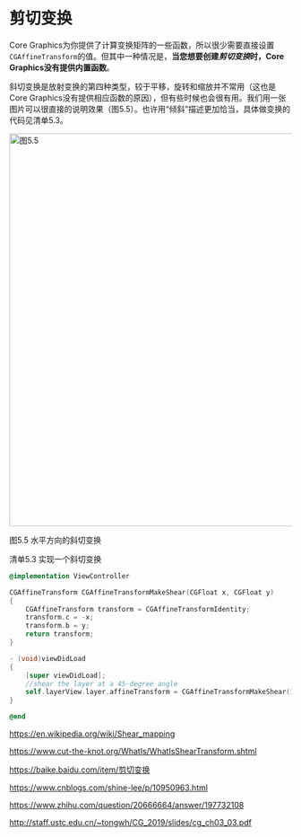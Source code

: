 # 剪切变换


Core Graphics为你提供了计算变换矩阵的一些函数，所以很少需要直接设置`CGAffineTransform`的值。但其中一种情况是，**当您想要创建*剪切变换*时，Core Graphics没有提供内置函数**。

斜切变换是放射变换的第四种类型，较于平移，旋转和缩放并不常用（这也是Core Graphics没有提供相应函数的原因），但有些时候也会很有用。我们用一张图片可以很直接的说明效果（图5.5）。也许用“倾斜”描述更加恰当，具体做变换的代码见清单5.3。

<img src="./5.5.jpeg" alt="图5.5" title="图5.5" width="700"/>

图5.5 水平方向的斜切变换

清单5.3 实现一个斜切变换

```objective-c
@implementation ViewController

CGAffineTransform CGAffineTransformMakeShear(CGFloat x, CGFloat y)
{
    CGAffineTransform transform = CGAffineTransformIdentity;
    transform.c = -x;
    transform.b = y;
    return transform;
}

- (void)viewDidLoad
{
    [super viewDidLoad];
    //shear the layer at a 45-degree angle
    self.layerView.layer.affineTransform = CGAffineTransformMakeShear(1, 0);
}

@end
```

https://en.wikipedia.org/wiki/Shear_mapping

https://www.cut-the-knot.org/WhatIs/WhatIsShearTransform.shtml

https://baike.baidu.com/item/剪切变换

https://www.cnblogs.com/shine-lee/p/10950963.html

https://www.zhihu.com/question/20666664/answer/197732108

http://staff.ustc.edu.cn/~tongwh/CG_2019/slides/cg_ch03_03.pdf